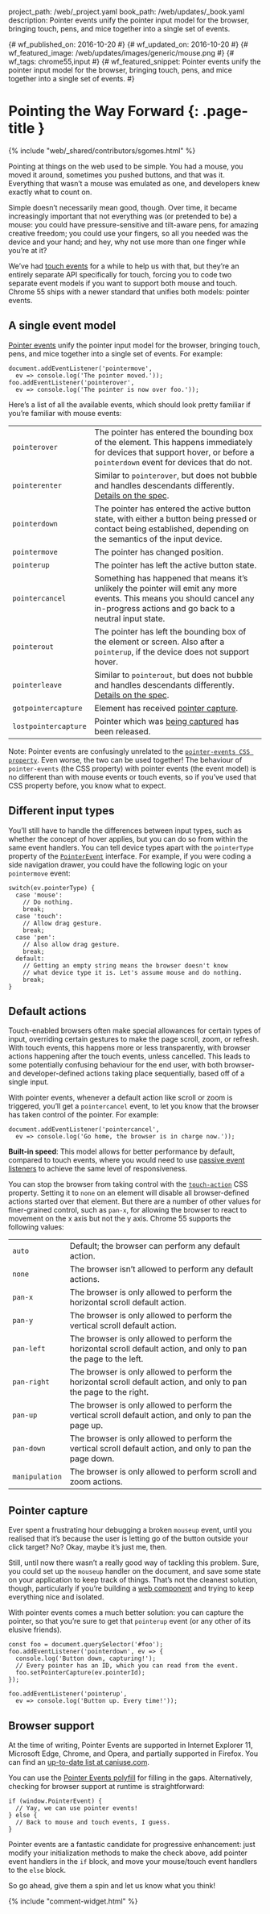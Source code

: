 project_path: /web/_project.yaml
book_path: /web/updates/_book.yaml
description: Pointer events unify the pointer input model for the browser, bringing touch, pens, and mice together into a single set of events. 

{# wf_published_on: 2016-10-20 #}
{# wf_updated_on: 2016-10-20 #}
{# wf_featured_image: /web/updates/images/generic/mouse.png #}
{# wf_tags: chrome55,input #}
{# wf_featured_snippet: Pointer events unify the pointer input model for the browser, bringing touch, pens, and mice together into a single set of events. #}

# Pointing the Way Forward {: .page-title }

{% include "web/_shared/contributors/sgomes.html" %}

Pointing at things on the web used to be simple. You had a mouse, you moved it
around, sometimes you pushed buttons, and that was it. Everything that wasn’t a
mouse was emulated as one, and developers knew exactly what to count on.

Simple doesn’t necessarily mean good, though. Over time, it became increasingly
important that not everything was (or pretended to be) a mouse: you could have
pressure-sensitive and tilt-aware pens, for amazing creative freedom; you could
use your fingers, so all you needed was the device and your hand; and hey, why
not use more than one finger while you’re at it?

We’ve had [touch events](https://w3c.github.io/touch-events/)
for a while to help us with that, but they’re an entirely separate API
specifically for touch, forcing you to code two separate event models if you
want to support both mouse and touch. Chrome 55 ships with a newer standard
that unifies both models: pointer events.

## A single event model

[Pointer events](https://w3c.github.io/pointerevents/) unify the
pointer input model for the browser, bringing touch, pens, and mice together
into a single set of events. For example:

    document.addEventListener('pointermove',
      ev => console.log('The pointer moved.'));
    foo.addEventListener('pointerover',
      ev => console.log('The pointer is now over foo.'));

Here’s a list of all the available events, which should look pretty familiar if
you’re familiar with mouse events:

<table>
  <tr>
   <td><code>pointerover</code>
   </td>
   <td>
    The pointer has entered the bounding box of the element.
    This happens immediately for devices that support hover, or before a
    <code>pointerdown</code> event for devices that do not.
   </td>
  </tr>
  <tr>
   <td><code>pointerenter</code>
   </td>
   <td>
    Similar to <code>pointerover</code>, but does not bubble and handles
    descendants differently.
    <a href="https://w3c.github.io/pointerevents/#the-pointerenter-event">Details on the spec</a>.
   </td>
  </tr>
  <tr>
   <td><code>pointerdown</code>
   </td>
   <td>
    The pointer has entered the active button state, with either a button being
    pressed or contact being established, depending on the semantics of the
    input device.
   </td>
  </tr>
  <tr>
   <td><code>pointermove</code>
   </td>
   <td>
    The pointer has changed position.
   </td>
  </tr>
  <tr>
   <td><code>pointerup</code>
   </td>
   <td>
    The pointer has left the active button state.
   </td>
  </tr>
  <tr>
   <td><code>pointercancel</code>
   </td>
   <td>
    Something has happened that means it’s unlikely the pointer will emit any
    more events. This means you should cancel any in-progress actions and go
    back to a neutral input state.
   </td>
  </tr>
  <tr>
   <td><code>pointerout</code>
   </td>
   <td>
    The pointer has left the bounding box of the element or screen. Also after a
    <code>pointerup</code>, if the device does not support hover.
   </td>
  </tr>
  <tr>
   <td><code>pointerleave</code>
   </td>
   <td>
    Similar to <code>pointerout</code>, but does not bubble and handles
    descendants differently.
    <a href="https://w3c.github.io/pointerevents/#the-pointerleave-event">Details on the spec</a>.
   </td>
  </tr>
  <tr>
   <td><code>gotpointercapture</code>
   </td>
   <td>
    Element has received <a href="#pointer-capture">pointer capture</a>.
   </td>
  </tr>
  <tr>
   <td><code>lostpointercapture</code>
   </td>
   <td>
    Pointer which was <a href="#pointer-capture">being captured</a> has been
    released.
   </td>
  </tr>
</table>

Note: Pointer events are confusingly unrelated to the [`pointer-events CSS
property`](https://developer.mozilla.org/en/docs/Web/CSS/pointer-events).
Even worse, the two can be used together! The behaviour of
`pointer-events` (the CSS property) with pointer events (the event
model) is no different than with mouse events or touch events, so if
you’ve used that CSS property before, you know what to expect.

## Different input types

You’ll still have to handle the differences between input types, such as whether
the concept of hover applies, but you can do so from within the same event
handlers. You can tell device types apart with the `pointerType` property of the
[`PointerEvent`](https://w3c.github.io/pointerevents/#pointerevent-interface)
interface. For example, if you were coding a side navigation drawer, you could
have the following logic on your `pointermove` event:

    switch(ev.pointerType) {
      case 'mouse':
        // Do nothing.
        break;
      case 'touch':
        // Allow drag gesture.
        break;
      case 'pen':
        // Also allow drag gesture.
        break;
      default:
        // Getting an empty string means the browser doesn't know
        // what device type it is. Let's assume mouse and do nothing.
        break;
    }

## Default actions

Touch-enabled browsers often make special allowances for certain types of input,
overriding certain gestures to make the page scroll, zoom, or refresh. With
touch events, this happens more or less transparently, with browser actions
happening after the touch events, unless cancelled. This leads to some
potentially confusing behaviour for the end user, with both browser- and
developer-defined actions taking place sequentially, based off of a single
input.

With pointer events, whenever a default action like scroll or zoom is triggered,
you’ll get a `pointercancel` event, to let you know that the browser has taken
control of the pointer. For example:

    document.addEventListener('pointercancel',
      ev => console.log('Go home, the browser is in charge now.'));

**Built-in speed**: This model allows for better performance by default,
compared to touch events, where you would need to use
[passive event listeners](/web/updates/2016/06/passive-event-listeners)
to achieve the same level of responsiveness.

You can stop the browser from taking control with the
[`touch-action`](https://developer.mozilla.org/en-US/docs/Web/CSS/touch-action)
CSS property. Setting it to `none` on an element will disable all
browser-defined actions started over that element. But there are a number of
other values for finer-grained control, such as `pan-x`, for allowing
the browser to react to movement on the x axis but not the y axis. Chrome 55
supports the following values:

<table>
  <tr>
   <td><code>auto</code>
   </td>
   <td>
    Default; the browser can perform any default action.
   </td>
  </tr>
  <tr>
   <td><code>none</code>
   </td>
   <td>
    The browser isn’t allowed to perform any default actions.
   </td>
  </tr>
  <tr>
   <td><code>pan-x</code>
   </td>
   <td>
    The browser is only allowed to perform the horizontal scroll default action.
   </td>
  </tr>
  <tr>
   <td><code>pan-y</code>
   </td>
   <td>
    The browser is only allowed to perform the vertical scroll default action.
   </td>
  </tr>
  <tr>
   <td><code>pan-left</code>
   </td>
   <td>
    The browser is only allowed to perform the horizontal scroll default action,
    and only to pan the page to the left.
   </td>
  </tr>
  <tr>
   <td><code>pan-right</code>
   </td>
   <td>
    The browser is only allowed to perform the horizontal scroll default action,
    and only to pan the page to the right.
   </td>
  </tr>
  <tr>
   <td><code>pan-up</code>
   </td>
   <td>
    The browser is only allowed to perform the vertical scroll default action,
    and only to pan the page up.
   </td>
  </tr>
  <tr>
   <td><code>pan-down</code>
   </td>
   <td>
    The browser is only allowed to perform the vertical scroll default action,
    and only to pan the page down.
   </td>
  </tr>
  <tr>
   <td><code>manipulation</code>
   </td>
   <td>
    The browser is only allowed to perform scroll and zoom actions.
   </td>
  </tr>
</table>


## Pointer capture

Ever spent a frustrating hour debugging a broken `mouseup`
event, until you realised that it’s because the user is letting go of the button
outside your click target? No? Okay, maybe it’s just me, then.

Still, until now there wasn’t a really good way of tackling this problem. Sure,
you could set up the `mouseup` handler on the document, and save some state on
your application to keep track of things. That’s not the cleanest solution,
though, particularly if you’re building a [web
component](http://webcomponents.org/) and trying to keep everything nice and
isolated.

With pointer events comes a much better solution: you can capture the pointer,
so that you’re sure to get that `pointerup` event (or any other of its elusive
friends).

    const foo = document.querySelector('#foo');
    foo.addEventListener('pointerdown', ev => {
      console.log('Button down, capturing!');
      // Every pointer has an ID, which you can read from the event.
      foo.setPointerCapture(ev.pointerId);
    });
    
    foo.addEventListener('pointerup', 
      ev => console.log('Button up. Every time!'));

## Browser support

At the time of writing, Pointer Events are supported in Internet Explorer 11,
Microsoft Edge, Chrome, and Opera, and partially supported in Firefox. You can
find an [up-to-date list at caniuse.com](http://caniuse.com/#feat=pointer).

You can use the [Pointer Events polyfill](https://github.com/jquery/PEP) for
filling in the gaps. Alternatively, checking for browser support at runtime is
straightforward:

    if (window.PointerEvent) {
      // Yay, we can use pointer events!
    } else {
      // Back to mouse and touch events, I guess.
    }

Pointer events are a fantastic candidate for progressive enhancement: just
modify your initialization methods to make the check above, add pointer event
handlers in the `if` block, and move your mouse/touch event handlers to the
`else` block.

So go ahead, give them a spin and let us know what you think!

{% include "comment-widget.html" %}

